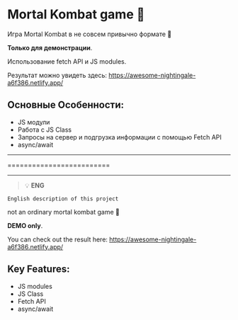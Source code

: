 # Mortal Kombat game 🧊 

Игра Mortal Kombat в не совсем привычно формате 🥷 

**Только для демонстрации**.  

Использование fetch API и JS modules. 

Результат можно увидеть здесь: https://awesome-nightingale-a6f386.netlify.app/


## Основные Особенности:
- JS модули
- Работа с JS Class
- Запросы на сервер и подгрузка информации с помощью Fetch API
- async/await


---

=========================

---

> :bulb: **ENG** 

``` English description of this project ```

not an ordinary mortal kombat game  🥷 

**DEMO only**.  


You can check out the result here: https://awesome-nightingale-a6f386.netlify.app/
 

## Key Features:
- JS modules
- JS Class
- Fetch API
- async/await


